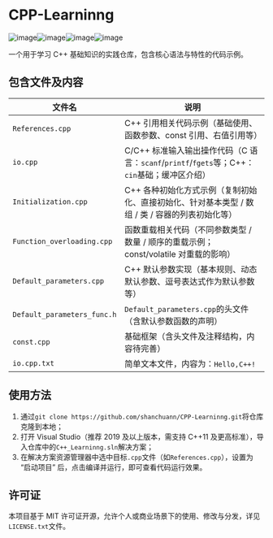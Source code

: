 # CPP-Learninng

![image](https://img.shields.io/badge/level-beginner-cyan.svg)![image](https://img.shields.io/badge/language-C++-blue.svg)![image](https://img.shields.io/badge/license-MIT-green.svg)![image](https://img.shields.io/badge/environment-Visual%20Studio-orange.svg)

一个用于学习 C++ 基础知识的实践仓库，包含核心语法与特性的代码示例。

## 包含文件及内容

| 文件名                      | 说明                                                         |
| --------------------------- | ------------------------------------------------------------ |
| `References.cpp`            | C++ 引用相关代码示例（基础使用、函数参数、const 引用、右值引用等） |
| `io.cpp`                    | C/C++ 标准输入输出操作代码（C 语言：`scanf`/`printf`/`fgets`等；C++：`cin`基础；缓冲区介绍） |
| `Initialization.cpp`        | C++ 各种初始化方式示例（复制初始化、直接初始化、针对基本类型 / 数组 / 类 / 容器的列表初始化等） |
| `Function_overloading.cpp`  | 函数重载相关代码（不同参数类型 / 数量 / 顺序的重载示例；const/volatile 对重载的影响） |
| `Default_parameters.cpp`    | C++ 默认参数实现（基本规则、动态默认参数、逗号表达式作为默认参数等） |
| `Default_parameters_func.h` | `Default_parameters.cpp`的头文件（含默认参数函数的声明）     |
| `const.cpp`                 | 基础框架（含头文件及注释结构，内容待完善）                   |
| `io.cpp.txt`                | 简单文本文件，内容为：`Hello,C++!`                                            

## 使用方法

1. 通过`git clone https://github.com/shanchuann/CPP-Learninng.git`将仓库克隆到本地；
2. 打开 Visual Studio（推荐 2019 及以上版本，需支持 C++11 及更高标准），导入仓库中的`C++_Learninng.sln`解决方案；
3. 在解决方案资源管理器中选中目标`.cpp`文件（如`References.cpp`），设置为 “启动项目” 后，点击编译并运行，即可查看代码运行效果。

## 许可证

本项目基于 MIT 许可证开源，允许个人或商业场景下的使用、修改与分发，详见`LICENSE.txt`文件。